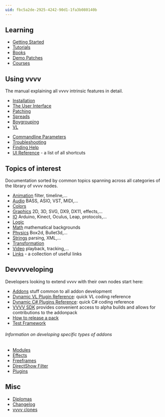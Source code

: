 ```yaml
---
uid: fbc5a2de-2925-4242-90d1-1fa3b080140b
---
```


<div class="container">
    <div class="row">
        <div class="col">
            <h2>Learning</h2>
            <ul>
                <li><a href="/learning/getting-started.html">Getting Started</a></li>
                <li><a href="learning/tutorials/index.html">Tutorials</a></li>
                <li><a href="learning/books.html">Books</a></li>
                <li><a href="learning/demo-patches.html">Demo Patches</a></li>
                <li><a href="learning/courses/courses.html">Courses</a></li>
            </ul>
        </div>
        <div class="col">
            <h2>Using vvvv</h2>
            <p>The manual explaining all vvvv intrinsic features in detail.</p>
            <ul>
                <li><a href="using-vvvv/installation.html">Installation</a></li>
                <li><a href="using-vvvv/the-user-interface/index.html">The User Interface</a></li>
                <li><a href="using-vvvv/patching/index.html">Patching</a></li>
                <li><a href="using-vvvv/spreads/index.html">Spreads</a></li>
                <li><a href="using-vvvv/boygrouping/index.html">Boygrouping</a></li>
                <li><a href="using-vvvv/vl.html">VL</a></li>
            </ul>
            <ul>
                <li><a href="using-vvvv/commandline.html">Commandline Parameters</a></li>
                <li><a href="using-vvvv/troubleshooting.html">Troubleshooting</a></li>
                <li><a href="using-vvvv/finding-help.html">Finding Help</a></li>
                <li><a href="using-vvvv/the-user-interface/ui-reference.html">UI Reference</a> - a list of all shortcuts</li>
            </ul>
        </div>
    </div>
    <div class="row">
        <div class="col">
            <h2>Topics of interest</h2>
            <p>Documentation sorted by common topics spanning across all categories of the library of vvvv nodes.</p>
            <ul>
                <li><a href="topics/animation/introduction.html">Animation</a> filter, timeline,...</li>
                <li><a href="topics/audio/intro.html">Audio</a> BASS, ASIO, VST, MIDI,...</li>
                <li><a href="topics/colors/index.html">Colors</a></li>
                <li><a href="topics/graphics/index.html">Graphics</a> 2D, 3D, SVG, DX9, DX11, effects,...</li>
                <li><a href="topics/io/index.html">IO</a> Arduino, Kinect, Oculus, Leap, protocols,...</li>
                <li><a href="topics/logic/index.html">Logic</a></li>
                <li><a href="topics/math/index.html">Math</a> mathematical backgrounds</li>
                <li><a href="topics/physics/index.html">Physics</a> Box2d, Bullet3d,...</li>
                <li><a href="topics/strings/index.html">Strings</a> parsing, XML,...</li>
                <li><a href="topics/transformation/index.html">Transformation</a></li>
                <li><a href="topics/video/index.html">Video</a> playback, tracking,...</li>
                <li><a href="topics/useful-links.html">Links</a> - a collection of useful links</li>
            </ul>
        </div>
        <div class="col">
            <h2>Devvvveloping</h2>
            <p>Developers looking to extend vvvv with their own nodes start here: </p>
            <ul>
                <li><a href="devvvveloping/addons/about-addons.html">Addons</a> stuff common to all addon development</li>
                <li><a href="devvvveloping/dynamic-vl-plugin-reference.html">Dynamic VL Plugin Reference</a>: quick VL coding reference</li>
                <li><a href="devvvveloping/dynamic-csharp-plugin-reference.html">Dynamic C# Plugins Reference</a>: quick C# coding reference</li>
                <li><a href="devvvveloping/vvvv-sdk.html">VVVV SDK</a> provides convenient access to alpha builds and allows for contributions to the addonpack </li>
                <li><a href="devvvveloping/addons/howto-release-a-pack.html">How to release a pack</a></li>
                <li><a href="devvvveloping/test-framework.html">Test Framework</a></li>
            </ul>
            <h6>Information on developing specific types of addons</h6>
            <ul>
                <li><a href="devvvveloping/modules.html">Modules</a></li>
                <li><a href="devvvveloping/effects/index.html">Effects</a></li>
                <li><a href="devvvveloping/freeframes/freeframe-and-vvvv.html">Freeframes</a></li>
                <li><a href="devvvveloping/directshow-filter.html">DirectShow Filter</a></li>
                <li><a href="devvvveloping/plugins/introduction.html">Plugins</a></li>
            </ul>
        </div>
    </div>
 <div class="row">
        <div class="col">
            <h2>Misc</h2>
            <ul>
                <li><a href="devvvveloping/diplomas/diplomas.html">Diplomas</a></li>
                <li><a href="changelog/">Changelog</a></li>
                <li><a href="devvvveloping/vvvv-clones.html">vvvv clones</a></li>
            </ul>
        </div>
        <div class="col">
        </div>
    </div>
</div>